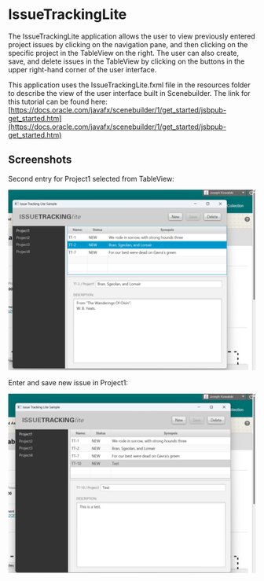 # IssueTrackingLite

The IssueTrackingLite application allows the user to view previously entered project issues by clicking on the navigation pane, and then clicking on the specific project in the TableView on the right. The user can also create, save, and  delete issues in the TableView by clicking on the buttons in the upper right-hand corner of the user interface.

This application uses the IssueTrackingLite.fxml file in the resources folder to describe the view of the user interface built in Scenebuilder.
The link for this tutorial can be found here:  [https://docs.oracle.com/javafx/scenebuilder/1/get_started/jsbpub-get_started.htm](https://docs.oracle.com/javafx/scenebuilder/1/get_started/jsbpub-get_started.htm)

## Screenshots

Second entry for Project1 selected from TableView:

![Image](ITL1.png)

Enter and save new issue in Project1:

![Image](ITL2.png)
